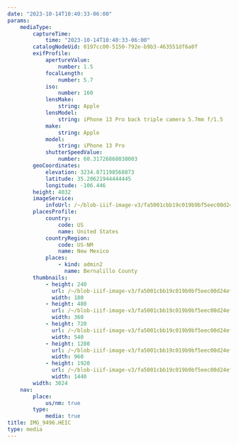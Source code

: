 ```yaml
---
date: "2023-10-14T10:40:33-06:00"
params:
    mediaType:
        captureTime:
            time: "2023-10-14T10:40:33-06:00"
        catalogNodeUid: 0197cc00-5150-792e-b9b3-463551df6a0f
        exifProfile:
            apertureValue:
                number: 1.5
            focalLength:
                number: 5.7
            iso:
                number: 160
            lensMake:
                string: Apple
            lensModel:
                string: iPhone 13 Pro back triple camera 5.7mm f/1.5
            make:
                string: Apple
            model:
                string: iPhone 13 Pro
            shutterSpeedValue:
                number: 60.31726868038003
        geoCoordinates:
            elevation: 3234.871198568873
            latitude: 35.20621944444445
            longitude: -106.446
        height: 4032
        imageService:
            infoUrl: /~/blob-iiif-image-v3/fa5001cbb19c019b9bf5eec00d24ef112984f686e599483b945d0725d64c7ab5/info.json
        placesProfile:
            country:
                code: US
                name: United States
            countryRegion:
                code: US-NM
                name: New Mexico
            places:
                - kind: admin2
                  name: Bernalillo County
        thumbnails:
            - height: 240
              url: /~/blob-iiif-image-v3/fa5001cbb19c019b9bf5eec00d24ef112984f686e599483b945d0725d64c7ab5/full/180%2C240/0/default.jpg
              width: 180
            - height: 480
              url: /~/blob-iiif-image-v3/fa5001cbb19c019b9bf5eec00d24ef112984f686e599483b945d0725d64c7ab5/full/360%2C480/0/default.jpg
              width: 360
            - height: 720
              url: /~/blob-iiif-image-v3/fa5001cbb19c019b9bf5eec00d24ef112984f686e599483b945d0725d64c7ab5/full/540%2C720/0/default.jpg
              width: 540
            - height: 1280
              url: /~/blob-iiif-image-v3/fa5001cbb19c019b9bf5eec00d24ef112984f686e599483b945d0725d64c7ab5/full/960%2C1280/0/default.jpg
              width: 960
            - height: 1920
              url: /~/blob-iiif-image-v3/fa5001cbb19c019b9bf5eec00d24ef112984f686e599483b945d0725d64c7ab5/full/1440%2C1920/0/default.jpg
              width: 1440
        width: 3024
    nav:
        place:
            us/nm: true
        type:
            media: true
title: IMG_9496.HEIC
type: media
---
```

